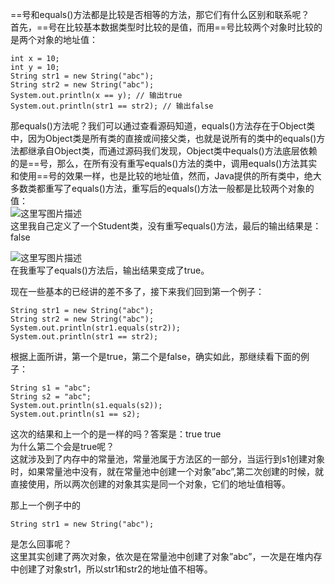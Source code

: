 ==号和equals()方法都是比较是否相等的方法，那它们有什么区别和联系呢？  
首先，==号在比较基本数据类型时比较的是值，而用==号比较两个对象时比较的是两个对象的地址值：

    
    
    int x = 10;
    int y = 10;
    String str1 = new String("abc");
    String str2 = new String("abc");
    System.out.println(x == y); // 输出true
    System.out.println(str1 == str2); // 输出false

那equals()方法呢？我们可以通过查看源码知道，equals()方法存在于Object类中，因为Object类是所有类的直接或间接父类，也就是说所有的类中的equals()方法都继承自Object类，而通过源码我们发现，Object类中equals()方法底层依赖的是==号，那么，在所有没有重写equals()方法的类中，调用equals()方法其实和使用==号的效果一样，也是比较的地址值，然而，Java提供的所有类中，绝大多数类都重写了equals()方法，重写后的equals()方法一般都是比较两个对象的值：  
![这里写图片描述](https://img-blog.csdn.net/20161101170008169)  
这里我自己定义了一个Student类，没有重写equals()方法，最后的输出结果是：false

![这里写图片描述](https://img-blog.csdn.net/20161101170146827)  
在我重写了equals()方法后，输出结果变成了true。

现在一些基本的已经讲的差不多了，接下来我们回到第一个例子：

    
    
    String str1 = new String("abc");
    String str2 = new String("abc");
    System.out.println(str1.equals(str2));
    System.out.println(str1 == str2);

根据上面所讲，第一个是true，第二个是false，确实如此，那继续看下面的例子：

    
    
    String s1 = "abc";
    String s2 = "abc";
    System.out.println(s1.equals(s2));
    System.out.println(s1 == s2);

这次的结果和上一个的是一样的吗？答案是：true true  
为什么第二个会是true呢？  
这就涉及到了内存中的常量池，常量池属于方法区的一部分，当运行到s1创建对象时，如果常量池中没有，就在常量池中创建一个对象”abc”,第二次创建的时候，就直接使用，所以两次创建的对象其实是同一个对象，它们的地址值相等。

那上一个例子中的

    
    
    String str1 = new String("abc");

是怎么回事呢？  
这里其实创建了两次对象，依次是在常量池中创建了对象”abc”，一次是在堆内存中创建了对象str1，所以str1和str2的地址值不相等。

